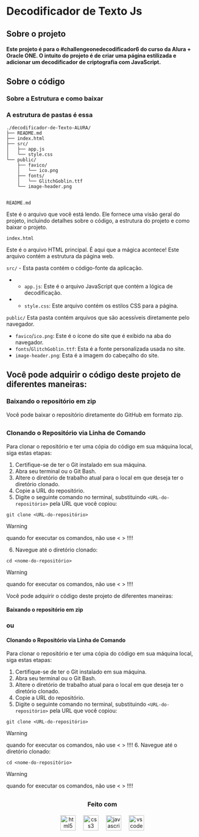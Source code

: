 # <h1 align="left">Decodificador de Texto Js</h1>

## Sobre o projeto 
<h4>Este projeto é para o #challengeonedecodificador6 do curso da Alura + Oracle ONE.
O intuito do projeto é de criar uma página estilizada e adicionar um decodificador  de criptografia com JavaScript. </h4>


<p>

<p>



## Sobre o código
<p>

<p>



### Sobre a Estrutura e como baixar

<h3> A estrutura de pastas é essa</h3>

```
./decodificador-de-Texto-ALURA/
├── README.md
├── index.html
├── src/
│   ├── app.js
│   └── style.css
└── public/
    ├── favico/
    │   └── ico.png
    ├── fonts/
    │   └── GlitchGoblin.ttf
    └── image-header.png
```

## 

`README.md`

Este é o arquivo que você está lendo. Ele fornece uma visão geral do projeto, incluindo detalhes sobre o código, a estrutura do projeto e como baixar o projeto.

 `index.html`

Este é o arquivo HTML principal. É aqui que a mágica acontece! Este arquivo contém a estrutura da página web.

``src/`` - Esta pasta contém o código-fonte da aplicação.

-   - `app.js`: Este é o arquivo JavaScript que contém a lógica de decodificação.
-   - `style.css`: Este arquivo contém os estilos CSS para a página.

``public/``
Esta pasta contém arquivos que são acessíveis diretamente pelo navegador.

- `favico`/`ico.png`: Este é o ícone do site que é exibido na aba do navegador.
- `fonts`/`GlitchGoblin.ttf`: Esta é a fonte personalizada usada no site.
- `image-header.png`: Esta é a imagem do cabeçalho do site.

<h2>Você pode adquirir o código deste projeto de diferentes maneiras:</h2>

### Baixando o repositório em zip
 Você pode baixar o repositório diretamente do GitHub em formato zip.

##

### Clonando o Repositório via Linha de Comando
 Para clonar o repositório e ter uma cópia do código em sua máquina local, siga estas etapas:

1. Certifique-se de ter o Git instalado em sua máquina.
2. Abra seu terminal ou o Git Bash.
3. Altere o diretório de trabalho atual para o local em que deseja ter o diretório clonado.
4. Copie a URL do repositório.
5. Digite o seguinte comando no terminal, substituindo `<URL-do-repositório>` pela URL que você copiou:

```
git clone <URL-do-repositório>
```
> [!WARNING]  
quando for executar os comandos, não use < > !!!!
  

6. Navegue até o diretório clonado:

```
cd <nome-do-repositório> 
```
> [!WARNING]  
quando for executar os comandos, não use < > !!!!


Você pode adquirir o código deste projeto de diferentes maneiras:

#### Baixando o repositório em zip

### <p>ou</p>

#### Clonando o Repositório via Linha de Comando

Para clonar o repositório e ter uma cópia do código em sua máquina local, siga estas etapas:

1. Certifique-se de ter o Git instalado em sua máquina.
2. Abra seu terminal ou o Git Bash.
3. Altere o diretório de trabalho atual para o local em que deseja ter o diretório clonado.
4. Copie a URL do repositório.
5. Digite o seguinte comando no terminal, substituindo `<URL-do-repositório>` pela URL que você copiou:

```
git clone <URL-do-repositório>
```
> [!WARNING]  
quando for executar os comandos, não use < > !!!!
6. Navegue até o diretório clonado:

```
cd <nome-do-repositório> 
```
> [!WARNING]  
quando for executar os comandos, não use < > !!!!

  


##

<h3 align="center">Feito com</h2>

####
<div align="center">
  <img src="https://cdn.jsdelivr.net/gh/devicons/devicon/icons/html5/html5-original.svg" height="40" alt="html5 logo"  />
  <img width="12" />
  <img src="https://cdn.jsdelivr.net/gh/devicons/devicon/icons/css3/css3-original.svg" height="40" alt="css3 logo"  />
  <img width="12" />
  <img src="https://cdn.jsdelivr.net/gh/devicons/devicon/icons/javascript/javascript-original.svg" height="40" alt="javascript logo"  />
  <img width="12" />
  <img src="https://cdn.jsdelivr.net/gh/devicons/devicon/icons/vscode/vscode-original.svg" height="40" alt="vscode logo"  />
</div>

###
